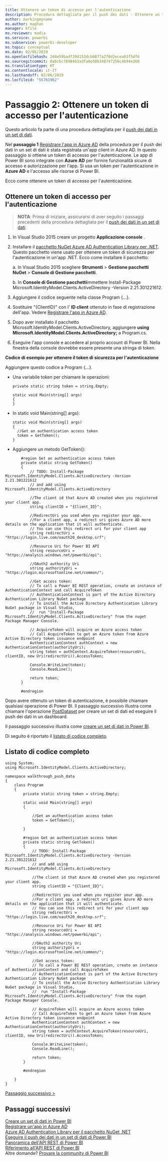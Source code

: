```yaml
---
title: Ottenere un token di accesso per l'autenticazione
description: Procedura dettagliata per il push dei dati - Ottenere un token di accesso per l'autenticazione
author: markingmyname
ms.author: maghan
manager: kfile
ms.reviewer: madia
ms.service: powerbi
ms.subservice: powerbi-developer
ms.topic: conceptual
ms.date: 02/05/2019
ms.openlocfilehash: 2d4e59badf394153dcb6877a270d2ecea63f5df6
ms.sourcegitcommit: 0abcbc7898463adfa6e50b348747256c4b94e360
ms.translationtype: HT
ms.contentlocale: it-IT
ms.lasthandoff: 02/06/2019
ms.locfileid: "55761962"
---
```

# <a name="step-2-get-an-authentication-access-token"></a>Passaggio 2: Ottenere un token di accesso per l'autenticazione

Questo articolo fa parte di una procedura dettagliata per il [push dei dati in un set di dati](walkthrough-push-data.md).

Nel **passaggio 1** [Registrare l'app in Azure AD](walkthrough-push-data-register-app-with-azure-ad.md) della procedura per il push dei dati in un set di dati è stata registrata un'app client in Azure AD. In questo passaggio si ottiene un token di accesso per l'autenticazione. Le app di Power BI sono integrate con **Azure AD** per fornire funzionalità sicure di accesso e autorizzazione per l'app. Si usa un token per l'autenticazione in **Azure AD** e l'accesso alle risorse di Power BI.

Ecco come ottenere un token di accesso per l'autenticazione.

## <a name="get-an-authentication-access-token"></a>Ottenere un token di accesso per l'autenticazione

> **NOTA**: Prima di iniziare, assicurarsi di aver seguito i passaggi precedenti della procedura dettagliata per il [push dei dati in un set di dati](walkthrough-push-data.md).
> 
> 

1. In Visual Studio 2015 creare un progetto **Applicazione console** .
2. Installare il [pacchetto NuGet Azure AD Authentication Library per .NET](https://www.nuget.org/packages/Microsoft.IdentityModel.Clients.ActiveDirectory/). Questo pacchetto viene usato per ottenere un token di sicurezza per l'autenticazione in un'app .NET. Ecco come installare il pacchetto:

     a. In Visual Studio 2015 scegliere **Strumenti** > **Gestione pacchetti NuGet** > **Console di Gestione pacchetti**.

     b. In **Console di Gestione pacchetti**immettere Install-Package Microsoft.IdentityModel.Clients.ActiveDirectory -Version 2.21.301221612.
3. Aggiungere il codice seguente nella classe Program {…}.
4. Sostituire "{ClientID}" con l' **ID client** ottenuto in fase di registrazione dell'app. Vedere [Registrare l'app in Azure AD](walkthrough-push-data-register-app-with-azure-ad.md).
5. Dopo aver installato il pacchetto Microsoft.IdentityModel.Clients.ActiveDirectory, aggiungere **using Microsoft.IdentityModel.Clients.ActiveDirectory;** a Program.cs.
6. Eseguire l'app console e accedere al proprio account di Power BI. Nella finestra della console dovrebbe essere presente una stringa di token.

**Codice di esempio per ottenere il token di sicurezza per l'autenticazione**

Aggiungere questo codice a Program {...}.

* Una variabile token per chiamare le operazioni:
  
  ```
  private static string token = string.Empty;
  
  static void Main(string[] args)
  {
  }
  ```
* In static void Main(string[] args):
  
  ```
  static void Main(string[] args)
  {
    //Get an authentication access token
    token = GetToken();
  }
  ```
* Aggiungere un metodo GetToken():

```
       #region Get an authentication access token
       private static string GetToken()
       {
           // TODO: Install-Package Microsoft.IdentityModel.Clients.ActiveDirectory -Version 2.21.301221612
           // and add using Microsoft.IdentityModel.Clients.ActiveDirectory

           //The client id that Azure AD created when you registered your client app.
           string clientID = "{Client_ID}";

           //RedirectUri you used when you register your app.
           //For a client app, a redirect uri gives Azure AD more details on the application that it will authenticate.
           // You can use this redirect uri for your client app
           string redirectUri = "https://login.live.com/oauth20_desktop.srf";

           //Resource Uri for Power BI API
           string resourceUri = "https://analysis.windows.net/powerbi/api";

           //OAuth2 authority Uri
           string authorityUri = "https://login.microsoftonline.net/common/";

           //Get access token:
           // To call a Power BI REST operation, create an instance of AuthenticationContext and call AcquireToken
           // AuthenticationContext is part of the Active Directory Authentication Library NuGet package
           // To install the Active Directory Authentication Library NuGet package in Visual Studio,
           //  run "Install-Package Microsoft.IdentityModel.Clients.ActiveDirectory" from the nuget Package Manager Console.

           // AcquireToken will acquire an Azure access token
           // Call AcquireToken to get an Azure token from Azure Active Directory token issuance endpoint
           AuthenticationContext authContext = new AuthenticationContext(authorityUri);
           string token = authContext.AcquireToken(resourceUri, clientID, new Uri(redirectUri)).AccessToken;

           Console.WriteLine(token);
           Console.ReadLine();

           return token;
       }

       #endregion
```

Dopo avere ottenuto un token di autenticazione, è possibile chiamare qualsiasi operazione di Power BI. Il passaggio successivo illustra come chiamare l'operazione [PostDataset](https://docs.microsoft.com/rest/api/power-bi/pushdatasets) per creare un set di dati ed eseguire il push dei dati in un dashboard.

Il passaggio successivo illustra come [creare un set di dati in Power BI](walkthrough-push-data-create-dataset.md).

Di seguito è riportato il [listato di codice completo](#code).

<a name="code"/>

## <a name="complete-code-listing"></a>Listato di codice completo

    using System;
    using Microsoft.IdentityModel.Clients.ActiveDirectory;

    namespace walkthrough_push_data
    {
        class Program
        {
            private static string token = string.Empty;

            static void Main(string[] args)
            {

                //Get an authentication access token
                token = GetToken();

            }

            #region Get an authentication access token
            private static string GetToken()
            {
                // TODO: Install-Package Microsoft.IdentityModel.Clients.ActiveDirectory -Version 2.21.301221612
                // and add using Microsoft.IdentityModel.Clients.ActiveDirectory

                //The client id that Azure AD created when you registered your client app.
                string clientID = "{Client_ID}";

                //RedirectUri you used when you register your app.
                //For a client app, a redirect uri gives Azure AD more details on the application that it will authenticate.
                // You can use this redirect uri for your client app
                string redirectUri = "https://login.live.com/oauth20_desktop.srf";

                //Resource Uri for Power BI API
                string resourceUri = "https://analysis.windows.net/powerbi/api";

                //OAuth2 authority Uri
                string authorityUri = "https://login.microsoftonline.net/common/";

                //Get access token:
                // To call a Power BI REST operation, create an instance of AuthenticationContext and call AcquireToken
                // AuthenticationContext is part of the Active Directory Authentication Library NuGet package
                // To install the Active Directory Authentication Library NuGet package in Visual Studio,
                //  run "Install-Package Microsoft.IdentityModel.Clients.ActiveDirectory" from the nuget Package Manager Console.

                // AcquireToken will acquire an Azure access token
                // Call AcquireToken to get an Azure token from Azure Active Directory token issuance endpoint
                AuthenticationContext authContext = new AuthenticationContext(authorityUri);
                string token = authContext.AcquireToken(resourceUri, clientID, new Uri(redirectUri)).AccessToken;

                Console.WriteLine(token);
                Console.ReadLine();

                return token;
            }

            #endregion

        }
    }

[Passaggio successivo >](walkthrough-push-data-create-dataset.md)

## <a name="next-steps"></a>Passaggi successivi

[Creare un set di dati in Power BI](walkthrough-push-data-create-dataset.md)  
[Registrare un'app in Azure AD](walkthrough-push-data-register-app-with-azure-ad.md)  
[Azure AD Authentication Library per il pacchetto NuGet .NET](https://www.nuget.org/packages/Microsoft.IdentityModel.Clients.ActiveDirectory/)  
[Eseguire il push dei dati in un set di dati di Power BI](walkthrough-push-data.md)  
[Panoramica dell'API REST di Power BI](overview-of-power-bi-rest-api.md)  
[Riferimento all'API REST di Power BI](https://docs.microsoft.com/rest/api/power-bi/)  
Altre domande? [Provare la community di Power BI](http://community.powerbi.com/)